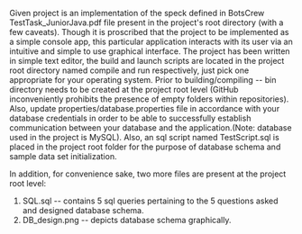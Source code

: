 Given project is an implementation of the speck defined in BotsCrew TestTask_JuniorJava.pdf file present in the project's
root directory (with a few caveats). Though it is proscribed that the project to be implemented as a simple console app,
this particular application interacts with its user via an intuitive and simple to use graphical interface. The project
has been written in simple text editor, the build and launch scripts are located in the project root directory named
compile and run respectively, just pick one appropriate for your operating system. Prior to building/compiling -- bin directory
needs to be created at the project root level (GitHub inconveniently prohibits the presence of empty folders within repositories).
Also, update properties/database.properties file in accordance with your database credentials in order to be able to successfully
establish communication between your database and the application.(Note: database used in the project is MySQL). Also, an sql script 
named TestScript.sql is placed in the project root folder for the purpose of database schema and sample data set initialization.

In addition, for convenience sake, two more files are present at the project root level: 
1. SQL.sql -- contains 5 sql queries pertaining to the 5 questions asked and designed database schema.
2. DB_design.png -- depicts database schema graphically.

